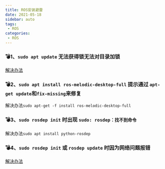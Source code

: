 ```yaml
---
title: ROS安装避雷
date: 2021-05-18
sidebar: auto
tags: 
 - ROS
categories:
 - ROS
---
```


### 💣1、`sudo apt update` 无法获得锁无法对目录加锁

[解决办法](https://www.cnblogs.com/liuyang1995/p/8919986.html)

### 💣2、`sudo apt install ros-melodic-desktop-full` 提示通过 `apt-get update`和`fix-missing`来修复

解决办法`sudo apt-get -f install ros-melodic-desktop-full`

### 💣3、`sudo rosdep init` 时出现 `sudo: rosdep：找不到命令`

解决办法`sudo apt install python-rosdep`

### 💣4、`sudo rosdep init` 或 `rosdep update` 时因为网络问题报错

[解决办法](https://blog.csdn.net/sinat_25923849/article/details/107976434?utm_medium=distribute.pc_relevant.none-task-blog-2%7Edefault%7EBlogCommendFromMachineLearnPai2%7Edefault-12.control&depth_1-utm_source=distribute.pc_relevant.none-task-blog-2%7Edefault%7EBlogCommendFromMachineLearnPai2%7Edefault-12.control)